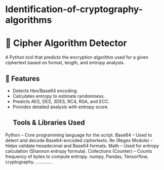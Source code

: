 # Identification-of-cryptography-algorithms
# 🔐 Cipher Algorithm Detector

A Python tool that predicts the encryption algorithm used for a given ciphertext based on format, length, and entropy analysis.

## 🚀 Features
- Detects Hex/Base64 encoding.
- Calculates entropy to estimate randomness.
- Predicts AES, DES, 3DES, RC4, RSA, and ECC.
- Provides detailed analysis with entropy score.
  ## Tools & Libraries Used
Python – Core programming language for the script.
Base64 – Used to detect and decode Base64-encoded ciphertexts.
Re (Regex Module) – Helps validate hexadecimal and Base64 formats.
Math – Used for entropy calculation (Shannon entropy formula).
Collections (Counter) – Counts frequency of bytes to compute entropy.
numpy, Pandas, Tensorflow, cryptography...............
